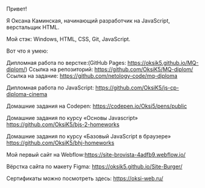 Привет!

Я Оксана Каминская, начинающий разработчик на JavaScript, верстальщик HTML.

Мой стэк:
Windows, HTML, CSS, Git, JavaScript.

Вот что я умею:

Дипломная работа по верстке:(GitHub Pages: https://oksik5.github.io/MQ-diplom/)
    Ссылка на репозиторий: https://github.com/OksiK5/MQ-diplom/
    Ссылка на задание: https://github.com/netology-code/mq-diploma

Дипломная работа по JavaScript: https://github.com/OksiK5/js-cp-diploma-cinema

Домашние задания на Codepen: https://codepen.io/Oksi5/pens/public

Домашние задания по курсу «Основы Javascript» https://github.com/OksiK5/bjs-2-homeworks

Домашние задания по курсу «Базовый JavaScript в браузере» https://github.com/OksiK5/bhj-homeworks

Мой первый сайт на Webflow:https://site-brovista-4adfb9.webflow.io/

Вёрстка сайта по макету Figma: https://oksik5.github.io/Site-Burger/

Сертификаты можно посмотреть здесь: https://oksi-web.ru/